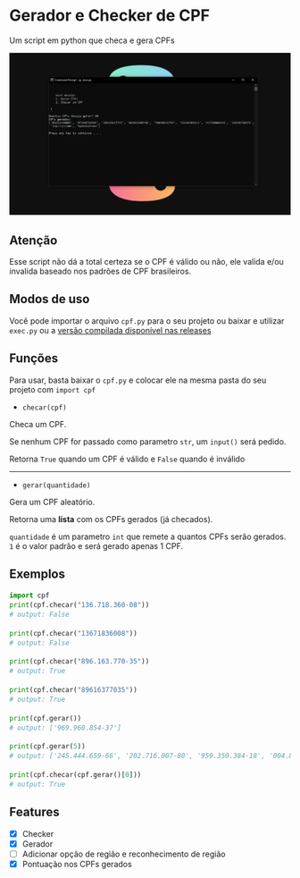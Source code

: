 # Gerador e Checker de CPF
Um script em python que checa e gera CPFs

![Sample Image](./assets/image.png "Exemplo da versão compilada e do exec.py")

## Atenção
Esse script não dá a total certeza se o CPF é válido ou não, ele valida e/ou invalida baseado nos padrões de CPF brasileiros.

## Modos de uso
Você pode importar o arquivo ``cpf.py`` para o seu projeto ou baixar e utilizar ``exec.py`` ou a [versão compilada disponível nas releases](https://github.com/pedrokpp/gerador-e-checker-de-cpf/releases/download/1.0/exec.exe)

## Funções
Para usar, basta baixar o ``cpf.py`` e colocar ele na mesma pasta do seu projeto com ``import cpf``

- ``checar(cpf)``

Checa um CPF.

Se nenhum CPF for passado como parametro ``str``, um ``input()`` será pedido.

Retorna ``True`` quando um CPF é válido e ``False`` quando é inválido

-----

- ``gerar(quantidade)``

Gera um CPF aleatório.

Retorna uma **lista** com os CPFs gerados (já checados).

``quantidade`` é um parametro ``int`` que remete a quantos CPFs serão gerados. ``1`` é o valor padrão e será gerado apenas 1 CPF.

## Exemplos
```python
import cpf
print(cpf.checar("136.718.360-08"))
# output: False

print(cpf.checar("13671836008"))
# output: False

print(cpf.checar("896.163.770-35"))
# output: True

print(cpf.checar("89616377035"))
# output: True

print(cpf.gerar())
# output: ['969.960.854-37']

print(cpf.gerar(5))
# output: ['245.444.659-66', '202.716.007-80', '959.350.384-18', '004.840.618-49', '630.731.918-60']

print(cpf.checar(cpf.gerar()[0]))
# output: True
```

## Features
- [x] Checker
- [x] Gerador
- [ ] Adicionar opção de região e reconhecimento de região
- [x] Pontuação nos CPFs gerados
